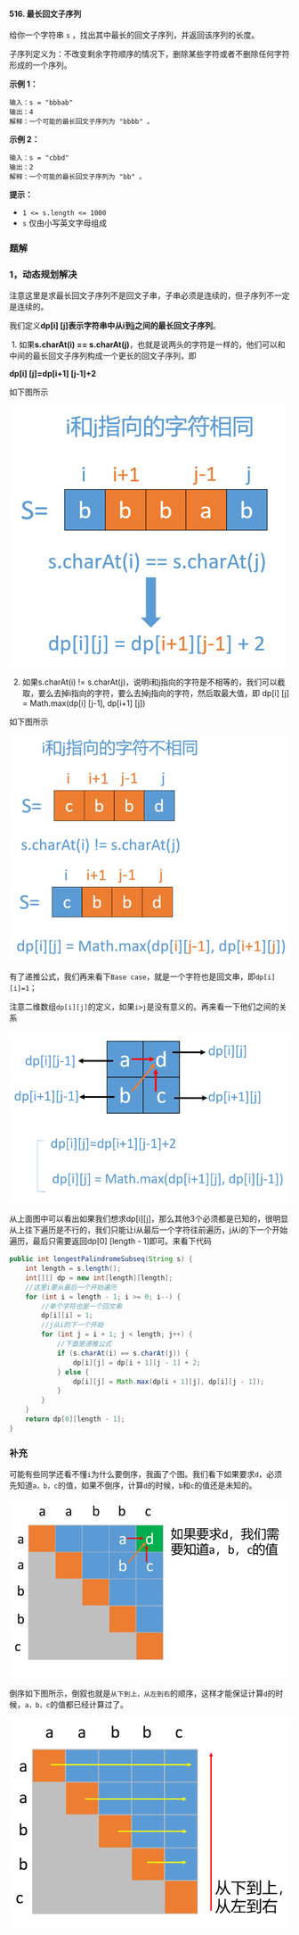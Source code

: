 #### 516. 最长回文子序列

给你一个字符串 `s` ，找出其中最长的回文子序列，并返回该序列的长度。

子序列定义为：不改变剩余字符顺序的情况下，删除某些字符或者不删除任何字符形成的一个序列。

**示例 1：**

```shell
输入：s = "bbbab"
输出：4
解释：一个可能的最长回文子序列为 "bbbb" 。
```

**示例 2：**

```shell
输入：s = "cbbd"
输出：2
解释：一个可能的最长回文子序列为 "bb" 。
```

**提示：**

- `1 <= s.length <= 1000`
- `s` 仅由小写英文字母组成

### 题解

### 1，动态规划解决

注意这里是求最长回文子序列不是回文子串，子串必须是连续的，但子序列不一定是连续的。

我们定义**dp[i] [j]表示字符串中从i到j之间的最长回文子序列**。

​	1. 如果**s.charAt(i) == s.charAt(j)**，也就是说两头的字符是一样的，他们可以和中间的最长回文子序列构成一个更长的回文子序列，即

**dp[i] [j]=dp[i+1] [j-1]+2**

如下图所示

![640.png](./images/最长回文子序列/1.jpg)

2. 如果s.charAt(i) != s.charAt(j)，说明i和j指向的字符是不相等的，我们可以截取，要么去掉i指向的字符，要么去掉j指向的字符，然后取最大值，即
   dp[i] [j] = Math.max(dp[i] [j-1], dp[i+1] [j])

如下图所示

![image.png](./images/最长回文子序列/2.jpg)

有了递推公式，我们再来看下`Base case`，就是一个字符也是回文串，即`dp[i][i]=1`；

注意二维数组`dp[i][j]`的定义，如果`i>j`是没有意义的。再来看一下他们之间的关系

![image.png](./images/最长回文子序列/3.jpg)

从上面图中可以看出如果我们想求dp[i][j]，那么其他3个必须都是已知的，很明显从上往下遍历是不行的，我们只能让i从最后一个字符往前遍历，j从i的下一个开始遍历，最后只需要返回dp[0] [length - 1]即可。来看下代码

```java
public int longestPalindromeSubseq(String s) {
    int length = s.length();
    int[][] dp = new int[length][length];
    //这里i要从最后一个开始遍历
    for (int i = length - 1; i >= 0; i--) {
        //单个字符也是一个回文串
        dp[i][i] = 1;
        //j从i的下一个开始
        for (int j = i + 1; j < length; j++) {
            //下面是递推公式
            if (s.charAt(i) == s.charAt(j)) {
                dp[i][j] = dp[i + 1][j - 1] + 2;
            } else {
                dp[i][j] = Math.max(dp[i + 1][j], dp[i][j - 1]);
            }
        }
    }
    return dp[0][length - 1];
}
```

### 补充

可能有些同学还看不懂`i`为什么要倒序，我画了个图。我们看下如果要求`d`，必须先知道`a，b，c`的值，如果不倒序，计算`d`的时候，`b`和`c`的值还是未知的。

![image.png](./images/最长回文子序列/4.jpg)

倒序如下图所示，倒叙也就是`从下到上，从左到右`的顺序，这样才能保证计算`d`的时候，`a，b，c`的值都已经计算过了。

![image.png](./images/最长回文子序列/5.jpg)